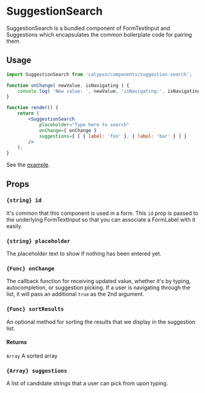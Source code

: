 # SuggestionSearch

SuggestionSearch is a bundled component of FormTextInput and Suggestions which encapsulates the common boilerplate code for pairing them.

## Usage

```jsx
import SuggestionSearch from 'calypso/components/suggestion-search';

function onChange( newValue, isNavigating ) {
	console.log( 'New value: ', newValue, 'isNavigating:', isNavigating );
}

function render() {
	return (
		<SuggestionSearch
			placeholder="Type here to search"
			onChange={ onChange }
			suggestions={ [ { label: 'foo' }, { label: 'bar' } ] }
		/>
	);
}
```

See the [example](./example/example.jsx).

## Props

### `{string} id`

It's common that this component is used in a form. This `id` prop is passed to the underlying FormTextInput so that you can associate a FormLabel with it easily.

### `{string} placeholder`

The placeholder text to show if nothing has been entered yet.

### `{Func} onChange`

The callback function for receiving updated value, whether it's by typing, autocompletion, or suggestion picking. If a user is navigating through the list, it will pass an additional `true` as the 2nd argument.

### `{Func} sortResults`

An optional method for sorting the results that we display in the suggestion list.

#### Returns

`Array` A sorted array

### `{Array} suggestions`

A list of candidate strings that a user can pick from upon typing.
